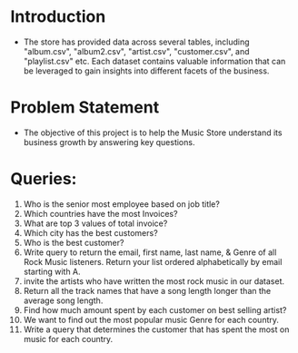 # Introduction
* The store has provided data across several tables,
including "album.csv", "album2.csv", "artist.csv",
"customer.csv", and "playlist.csv" etc. Each dataset
contains valuable information that can be leveraged
to gain insights into different facets of the business.
# Problem Statement
* The objective of this project is to help the Music
Store understand its business growth by answering
key questions.
# Queries:
1) Who is the senior most employee based on job title?
2) Which countries have the most Invoices?
 3)   What are top 3 values of total invoice?
4)  Which city has the best customers?
5)  Who is the best customer?
6) Write query to return the email, first name, last name, & Genre of all
Rock Music listeners. Return your list ordered alphabetically by email
starting with A.
7) invite the artists who have written the most rock
music in our dataset.
8)  Return all the track names that have a song length longer
than the average song length.
9) Find how much amount spent by each customer on best
selling artist?
10) We want to find out the most popular music Genre for each
country.
11) Write a query that determines the customer that has spent
the most on music for each country.

